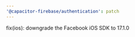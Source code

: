 ```yaml
---
'@capacitor-firebase/authentication': patch
---
```


fix(ios): downgrade the Facebook iOS SDK to 17.1.0
